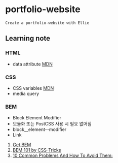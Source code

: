 # portfolio-website

```
Create a portfolio-website with Ellie
```

## Learning note

### HTML

- data attribute [MDN](https://developer.mozilla.org/en-US/docs/Learn/HTML/Howto/Use_data_attributes)

### CSS

- CSS variables [MDN](https://developer.mozilla.org/en-US/docs/Web/CSS/--*)
- media query

### BEM

- Block Element Modifier
- 모듈화 또는 PostCSS 사용 시 필요 없어짐
- block\_\_element--modifier
- Link

1. [Get BEM](http://getbem.com/introduction/)
1. [BEM 101 by CSS-Tricks](https://css-tricks.com/bem-101/)
1. [10 Common Problems And How To Avoid Them:](https://www.smashingmagazine.com/2016/06/battling-bem-extended-edition-common-problems-and-how-to-avoid-them/)
